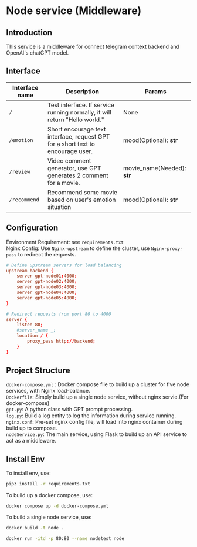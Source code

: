# Node service (Middleware)

## Introduction

This service is a middleware for connect telegram context backend and OpenAI's chatGPT model.

## Interface

| Interface name  | Description                                                                     | Params                      |
|-----------------|---------------------------------------------------------------------------------|-----------------------------|
| `/`             | Test interface. If service running normally, it will return "Hello world."      | None                        |
| `/emotion`      | Short encourage text interface, request GPT for a short text to encourage user. | mood(Optional): **str**     |
| `/review`       | Video comment generator, use GPT generates 2 comment for a movie.               | movie_name(Needed): **str** |
| `/recommend`    | Recommend some movie based on user's emotion situation                          | mood(Optional): **str**     |

## Configuration
Environment Requirement: see `requirements.txt`  
Nginx Config: Use `Nginx-upstream` to define the cluster, use `Nginx-proxy-pass` to redirect the requests.
```conf
# Define upstream servers for load balancing
upstream backend {
    server gpt-node01:4000;
    server gpt-node02:4000;
    server gpt-node03:4000;
    server gpt-node04:4000;
    server gpt-node05:4000;
}

# Redirect requests from port 80 to 4000
server {
    listen 80;
    #server_name _;
    location / {
        proxy_pass http://backend;
    }
}
```

## Project Structure
`docker-compose.yml` : Docker compose file to build up a cluster for five node services, with Nginx load-balance.  
`Dockerfile`: Simply build up a single node service, without nginx servie.(For docker-compose)  
`gpt.py`: A python class with GPT prompt processing.  
`log.py`: Build a log entity to log the information during service running.  
`nginx.conf`: Pre-set nginx config file, will load into nginx container during build up to compose.  
`nodeService.py`: The main service, using Flask to build up an API service to act as a middleware.  

## Install Env
To install env, use:
```bash
pip3 install -r requirements.txt
```

To build up a docker compose, use:
```bash
docker compose up -d docker-compose.yml
```

To build a single node service, use:
```bash
docker build -t node .

docker run -itd -p 80:80 --name nodetest node
```
